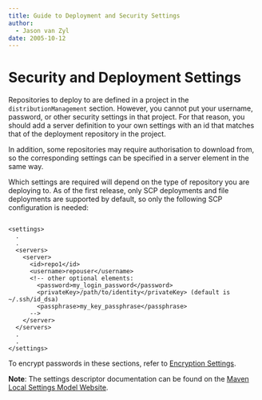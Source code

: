 ```yaml
---
title: Guide to Deployment and Security Settings
author: 
  - Jason van Zyl
date: 2005-10-12
---
```


<!-- Licensed to the Apache Software Foundation (ASF) under one-->
<!-- or more contributor license agreements.  See the NOTICE file-->
<!-- distributed with this work for additional information-->
<!-- regarding copyright ownership.  The ASF licenses this file-->
<!-- to you under the Apache License, Version 2.0 (the-->
<!-- "License"); you may not use this file except in compliance-->
<!-- with the License.  You may obtain a copy of the License at-->
<!---->
<!--   http://www.apache.org/licenses/LICENSE-2.0-->
<!---->
<!-- Unless required by applicable law or agreed to in writing,-->
<!-- software distributed under the License is distributed on an-->
<!-- "AS IS" BASIS, WITHOUT WARRANTIES OR CONDITIONS OF ANY-->
<!-- KIND, either express or implied.  See the License for the-->
<!-- specific language governing permissions and limitations-->
<!-- under the License.-->
<!-- NOTE: For help with the syntax of this file, see:-->
<!-- http://maven.apache.org/doxia/references/apt-format.html-->
# Security and Deployment Settings

Repositories to deploy to are defined in a project in the `distributionManagement` section\. However, you cannot put your username, password, or other security settings in that project\. For that reason, you should add a server definition to your own settings with an id that matches that of the deployment repository in the project\.

In addition, some repositories may require authorisation to download from, so the corresponding settings can be specified in a server element in the same way\.

Which settings are required will depend on the type of repository you are deploying to\. As of the first release, only SCP deployments and file deployments are supported by default, so only the following SCP configuration is needed:

```

<settings>
  .
  .
  <servers>
    <server>
      <id>repo1</id>
      <username>repouser</username>
      <!-- other optional elements:
        <password>my_login_password</password>
        <privateKey>/path/to/identity</privateKey> (default is ~/.ssh/id_dsa)
        <passphrase>my_key_passphrase</passphrase>
      -->
    </server>
  </servers>
  .
  .
</settings>
```

To encrypt passwords in these sections, refer to [ Encryption Settings](\./guide\-encryption\.html)\.

**Note**: The settings descriptor documentation can be found on the [Maven Local Settings Model Website](\.\./\.\./maven\-settings/settings\.html)\.

